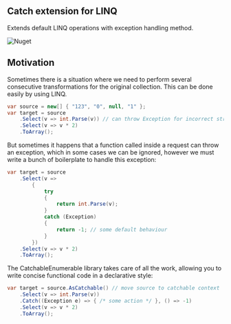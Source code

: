 ## Catch extension for LINQ

Extends default LINQ operations with exception handling method.

![Nuget](https://img.shields.io/nuget/v/CatchableEnumerable?style=plastic)

## Motivation

Sometimes there is a situation where we need to perform several consecutive transformations for the original collection. This can be done easily by using LINQ.

```cs
var source = new[] { "123", "0", null, "1" };
var target = source
    .Select(v => int.Parse(v)) // can throw Exception for incorrect string
    .Select(v => v * 2)
    .ToArray();
```

But sometimes it happens that a function called inside a request can throw an exception, which in some cases we can be ignored, however we must write a bunch of boilerplate to handle this exception:

```cs
var target = source
    .Select(v => 
        {
            try
            {
                return int.Parse(v);
            }
            catch (Exception)
            {
                return -1; // some default behaviour 
            }
        })
    .Select(v => v * 2)
    .ToArray();
```

The CatchableEnumerable library takes care of all the work, allowing you to write concise functional code in a declarative style:

```cs
var target = source.AsCatchable() // move source to catchable context
    .Select(v => int.Parse(v))
    .Catch((Exception e) => { /* some action */ }, () => -1) 
    .Select(v => v * 2)
    .ToArray();
```
